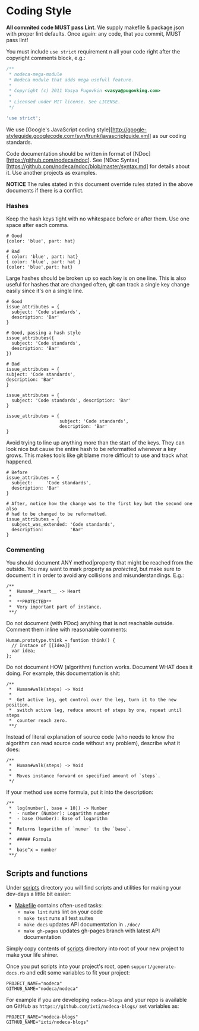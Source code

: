 Coding Style
============

**All commited code MUST pass Lint**. We supply makefile & package.json
with proper lint defaults. Once again: any code, that you commit,
MUST pass lint!

You must include `use strict` requirement n all your code right after the
copyright comments block, e.g.:

``` javascript
/**
 * nodeca-mega-module
 * Nodeca module that adds mega usefull feature.
 *
 * Copyright (c) 2011 Vasya Pugovkin <vasya@pugovking.com>
 *
 * Licensed under MIT license. See LICENSE.
 */

'use strict';
```

We use [Google's JavaScript coding style][http://google-styleguide.googlecode.com/svn/trunk/javascriptguide.xml]
as our coding standards.

Code documentation should be written in format of [NDoc][https://github.com/nodeca/ndoc].
See [NDoc Syntax][https://github.com/nodeca/ndoc/blob/master/syntax.md]
for details about it. Use another projects as examples.

**NOTICE**
The rules stated in this document override rules stated in the above documents
if there is a conflict.

### Hashes

Keep the hash keys tight with no whitespace before or after them. Use one space
after each comma.

    # Good
    {color: 'blue', part: hat}

    # Bad
    { color: 'blue', part: hat}
    { color: 'blue', part: hat }
    {color: 'blue',part: hat}

Large hashes should be broken up so each key is on one line. This is also useful
for hashes that are changed often, git can track a single key change easily
since it's on a single line.

    # Good
    issue_attributes = {
      subject: 'Code standards',
      description: 'Bar'
    }
    
    # Good, passing a hash style
    issue_attributes({
      subject: 'Code standards',
      description: 'Bar'
    })

    # Bad
    issue_attributes = {
    subject: 'Code standards',
    description: 'Bar'
    }
    
    issue_attributes = {
      subject: 'Code standards', description: 'Bar'
    }
    
    issue_attributes = {
                        subject: 'Code standards',
                        description: 'Bar'
    }

Avoid trying to line up anything more than the start of the keys. They can look
nice but cause the entire hash to be reformatted whenever a key grows. This
makes tools like git blame more difficult to use and track what happened.

    # Before
    issue_attributes = {
      subject:     'Code standards',
      description: 'Bar'
    }
    
    # After, notice how the change was to the first key but the second one also
    # had to be changed to be reformatted.
    issue_attributes = {
      subject_was_extended: 'Code standards',
      description:          'Bar'
    }

### Commenting

You should document ANY method|property that might be reached from the outside.
You may want to mark property as _protected_, but make sure to document it in
order to avoid any collisions and misunderstandings. E.g.:

    /**
     *  Human#__heart__ -> Heart
     *
     *  **PROTECTED**
     *  Very important part of instance.
     **/

Do not document (with PDoc) anything that is not reachable outside. Comment them
inline with reasonable comments:

    Human.prototype.think = funtion think() {
      // Instace of [[Idea]]
      var idea;
    };

Do not document HOW (algorithm) function works. Document WHAT does it doing.
For example, this documentation is shit:

    /**
     *  Human#walk(steps) -> Void
     *
     *  Get active leg, get control over the leg, turn it to the new position,
     *  switch active leg, reduce amount of steps by one, repeat until steps
     *  counter reach zero.
     **/

Instead of literal explanation of source code (who needs to know the algorithm
can read source code without any problem), describe what it does:

    /**
     *  Human#walk(steps) -> Void
     *
     *  Moves instance forward on specified amount of `steps`.
     */

If your method use some formula, put it into the description:

    /**
     *  log(number[, base = 10]) -> Number
     *  - number (Number): Logarithm number
     *  - base (Number): Base of logarithm
     *
     *  Returns logarithm of `numer` to the `base`.
     *
     *  ##### Formula
     *
     *  base^x = number
     **/


## Scripts and functions

Under [scripts](scripts/) directory you will find scripts and utilities for
making your dev-days a little bit easier:

- [Makefile](scripts/Makefile) contains often-used tasks:
  - `make lint` runs lint on your code
  - `make test` runs all test suites
  - `make docs` updates API documentation in `./doc/`
  - `make gh-pages` updates gh-pages branch with latest API documentation

Simply copy contents of [scripts](scripts/) directory into root of your new
project to make your life shiner.

Once you put scripts into your project's root, open `support/generate-docs.rb`
and edit some variables to fit your project:

    PROJECT_NAME="nodeca"
    GITHUB_NAME="nodeca/nodeca"

For example if you are developing `nodeca-blogs` and your repo is available on
GitHub as `https://github.com/ixti/nodeca-blogs/` set variables as:

    PROJECT_NAME="nodeca-blogs"
    GITHUB_NAME="ixti/nodeca-blogs"

